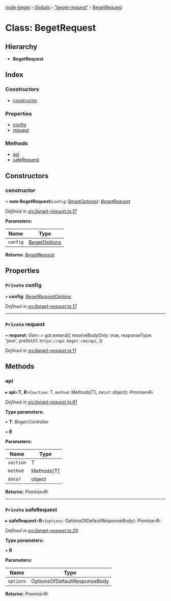 [node-beget](../README.md) › [Globals](../globals.md) › ["beget-request"](../modules/_beget_request_.md) › [BegetRequest](_beget_request_.begetrequest.md)

# Class: BegetRequest

## Hierarchy

* **BegetRequest**

## Index

### Constructors

* [constructor](_beget_request_.begetrequest.md#constructor)

### Properties

* [config](_beget_request_.begetrequest.md#private-config)
* [request](_beget_request_.begetrequest.md#private-request)

### Methods

* [api](_beget_request_.begetrequest.md#api)
* [safeRequest](_beget_request_.begetrequest.md#private-saferequest)

## Constructors

###  constructor

\+ **new BegetRequest**(`config`: [BegetOptions](../interfaces/_options_beget_options_.begetoptions.md)): *[BegetRequest](_beget_request_.begetrequest.md)*

*Defined in [src/beget-request.ts:17](https://github.com/olehcambel/node-beget/blob/9994d31/src/beget-request.ts#L17)*

**Parameters:**

Name | Type |
------ | ------ |
`config` | [BegetOptions](../interfaces/_options_beget_options_.begetoptions.md) |

**Returns:** *[BegetRequest](_beget_request_.begetrequest.md)*

## Properties

### `Private` config

• **config**: *[BegetRequestOptions](../interfaces/_options_beget_options_.begetrequestoptions.md)*

*Defined in [src/beget-request.ts:17](https://github.com/olehcambel/node-beget/blob/9994d31/src/beget-request.ts#L17)*

___

### `Private` request

• **request**: *Got‹›* = got.extend({
        resolveBodyOnly: true,
        responseType: 'json',
        prefixUrl: `https://api.beget.com/api`,
    })

*Defined in [src/beget-request.ts:11](https://github.com/olehcambel/node-beget/blob/9994d31/src/beget-request.ts#L11)*

## Methods

###  api

▸ **api**<**T**, **R**>(`section`: T, `method`: Methods[T], `data?`: object): *Promise‹R›*

*Defined in [src/beget-request.ts:61](https://github.com/olehcambel/node-beget/blob/9994d31/src/beget-request.ts#L61)*

**Type parameters:**

▪ **T**: *Beget.Controller*

▪ **R**

**Parameters:**

Name | Type |
------ | ------ |
`section` | T |
`method` | Methods[T] |
`data?` | object |

**Returns:** *Promise‹R›*

___

### `Private` safeRequest

▸ **safeRequest**<**R**>(`options`: OptionsOfDefaultResponseBody): *Promise‹R›*

*Defined in [src/beget-request.ts:29](https://github.com/olehcambel/node-beget/blob/9994d31/src/beget-request.ts#L29)*

**Type parameters:**

▪ **R**

**Parameters:**

Name | Type |
------ | ------ |
`options` | OptionsOfDefaultResponseBody |

**Returns:** *Promise‹R›*
